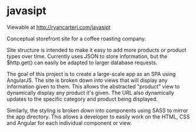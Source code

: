 # javasipt

Viewable at http://ryancarterj.com/javasipt

Conceptual storefront site for a coffee roasting company. 

Site structure is intended to make it easy to add more products or product types over time. Currently uses JSON to store information, but the $http.get() can easily be adapted to larger database requests.

The goal of this project is to create a large-scale app as an SPA using AngularJS. The site is broken down into views that will display any information given to them. This allows the abstracted "product" view to dynamically display any product it's given. The URL also dynamically updates to the specific category and product being displayed.

Similarly, the styling is broken down into components using SASS to mirror the app directory. This allows a developer to easily work on the HTML, CSS and Angular for each individual component or view.
